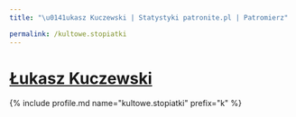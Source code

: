 ```yaml
---
title: "\u0141ukasz Kuczewski | Statystyki patronite.pl | Patromierz"

permalink: /kultowe.stopiatki
---
```


# [Łukasz Kuczewski](https://patronite.pl/kultowe.stopiatki)

{% include profile.md name="kultowe.stopiatki" prefix="k" %}
